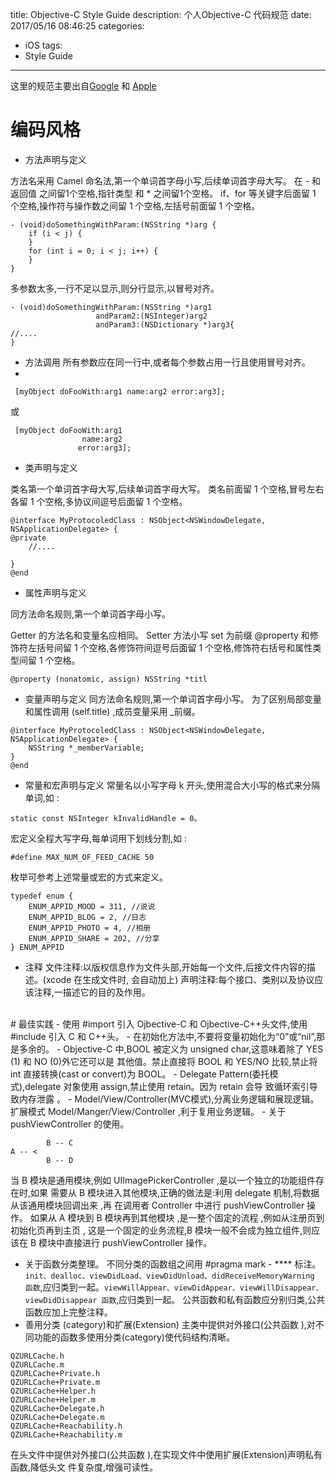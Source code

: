 title: Objective-C Style Guidedescription: 个人Objective-C 代码规范date: 2017/05/16 08:46:25categories: - iOStags:- Style Guide---这里的规范主要出自[Google](https://google.github.io/styleguide/objcguide.xml) 和 [Apple](https://developer.apple.com/library/content/documentation/Cocoa/Conceptual/CodingGuidelines/CodingGuidelines.html)# 编码风格- 方法声明与定义方法名采用 Camel 命名法,第一个单词首字母小写,后续单词首字母大写。在 - 和 返回值 之间留1个空格,指针类型 和 * 之间留1个空格。if、for 等关键字后面留 1 个空格,操作符与操作数之间留 1 个空格,左括号前面留 1 个空格。```- (void)doSomethingWithParam:(NSString *)arg {	if (i < j) {	}	for (int i = 0; i < j; i++) { 	}}```多参数太多,一行不足以显示,则分行显示,以冒号对齐。```- (void)doSomethingWithParam:(NSString *)arg1 				   andParam2:(NSInteger)arg2 				   andParam3:(NSDictionary *)arg3{//....}```- 方法调用 所有参数应在同一行中,或者每个参数占用一行且使用冒号对齐。- ``` [myObject doFooWith:arg1 name:arg2 error:arg3];```或``` [myObject doFooWith:arg1                name:arg2               error:arg3];```- 类声明与定义类名第一个单词首字母大写,后续单词首字母大写。类名前面留 1 个空格,冒号左右各留 1 个空格,多协议间逗号后面留 1 个空格。```@interface MyProtocoledClass : NSObject<NSWindowDelegate, NSApplicationDelegate> {@private	//.... 	}@end```- 属性声明与定义同方法命名规则,第一个单词首字母小写。Getter 的方法名和变量名应相同。 Setter 方法小写 set 为前缀@property 和修饰符左括号间留 1 个空格,各修饰符间逗号后面留 1 个空格,修饰符右括号和属性类 型间留 1 个空格。```@property (nonatomic, assign) NSString *titl```- 变量声明与定义同方法命名规则,第一个单词首字母小写。为了区别局部变量和属性调用 (self.title) ,成员变量采用 _前缀。```@interface MyProtocoledClass : NSObject<NSWindowDelegate, NSApplicationDelegate> {	NSString *_memberVariable; }@end```- 常量和宏声明与定义常量名以小写字母 k 开头,使用混合大小写的格式来分隔单词,如 : ```static const NSInteger kInvalidHandle = 0。```宏定义全程大写字母,每单词用下划线分割,如 :```#define MAX_NUM_OF_FEED_CACHE 50 ```枚举可参考上述常量或宏的方式来定义。```typedef enum {	ENUM_APPID_MOOD = 311, //说说 	ENUM_APPID_BLOG = 2, //日志 	ENUM_APPID_PHOTO = 4, //相册 		ENUM_APPID_SHARE = 202, //分享} ENUM_APPID```- 注释文件注释:以版权信息作为文件头部,开始每一个文件,后接文件内容的描述。(xcode 在生成文件时, 会自动加上)声明注释:每个接口、类别以及协议应该注释,一描述它的目的及作用。<br># 最佳实践- 使用 #import 引入 Ojbective-C 和 Ojbective-C++头文件,使用 #include 引入 C 和 C++头。 - 在初始化方法中,不要将变量初始化为“0”或“nil”,那是多余的。- Objective-C 中,BOOL 被定义为 unsigned char,这意味着除了 YES (1) 和 NO (0)外它还可以是 其他值。禁止直接将 BOOL 和 YES/NO 比较,禁止将 int 直接转换(cast or convert)为 BOOL。- Delegate Pattern(委托模式),delegate 对象使用 assign,禁止使用 retain。因为 retain 会导 致循环索引导致内存泄露 。- Model/View/Controller(MVC模式),分离业务逻辑和展现逻辑。扩展模式 Model/Manger/View/Controller ,利于复用业务逻辑。- 关于 pushViewController 的使用。```        B -- CA -- <        B -- D```当 B 模块是通用模块,例如 UIImagePickerController ,是以一个独立的功能组件存在时,如果 需要从 B 模块进入其他模块,正确的做法是:利用 delegate 机制,将数据从该通用模块回调出来 ,再 在调用者 Controller 中进行 pushViewController 操作。如果从 A 模块到 B 模块再到其他模块 ,是一整个固定的流程 ,例如从注册页到初始化页再到主页 , 这是一个固定的业务流程,B 模块一般不会成为独立组件,则应该在 B 模块中直接进行 pushViewController 操作。- 关于函数分类整理。不同分类的函数组之间用 #pragma mark - **** 标注。 `init、dealloc、viewDidLoad、viewDidUnload、didReceiveMemoryWarning 函数`,应归类到一起。`viewWillAppear、viewDidAppear、viewWillDisappear、viewDidDisappear 函数`,应归类到一起。 公共函数和私有函数应分别归类,公共函数应加上完整注释。- 善用分类 (category)和扩展(Extension) 主类中提供对外接口(公共函数 ),对不同功能的函数多使用分类(category)使代码结构清晰。```QZURLCache.hQZURLCache.mQZURLCache+Private.hQZURLCache+Private.mQZURLCache+Helper.hQZURLCache+Helper.mQZURLCache+Delegate.h QZURLCache+Delegate.m QZURLCache+Reachability.h QZURLCache+Reachability.m```在头文件中提供对外接口(公共函数 ),在实现文件中使用扩展(Extension)声明私有函数,降低头文 件复杂度,增强可读性。